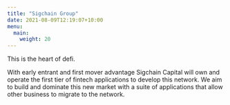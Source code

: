 ```yaml
---
title: "Sigchain Group"
date: 2021-08-09T12:19:07+10:00
menu:
  main:
    weight: 20
---
```

This is the heart of defi.

With early entrant and first mover advantage Sigchain Capital will own and operate the first tier of fintech applications to develop this network. We aim to build and dominate this new market with a suite of applications that allow other business to migrate to the network.

<!-- 
---
footer:
  sections:
    - title: Sigchain Capital group
      links:
        - title: sigchain
          link: https://www.sigchain.com
        - title: sigcoin
          link: https://www.sigcoin.com
        - title: sigledger
          link: https://www.sigledger.com


    - title: Partner projects
      links:
        - title: sigchain
          link: https://www.sigchain.io/
        - title: the 'meme of one' foundation
          link: https://www.memeofone.org

    - title: Our lab
      links:
        - title: moneylabs
          link: https://www.moneylabs.io/

      |
      Sigchain Capital 2021
      Copyright © 2021. All rights reserved.
---
-->